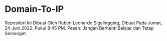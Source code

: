 # Domain-To-IP
Repositori Ini Dibuat Oleh Ruben Leonardo Sigalingging, Dibuat Pada Jumat, 24 Juni 2022, Pukul 8:45 PM. Pesan: Jangan Berhenti Belajar dan Tetap Semangat.
